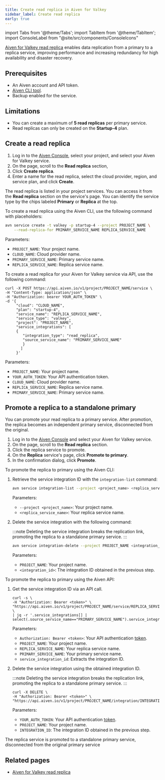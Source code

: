```yaml
---
title: Create read replica in Aiven for Valkey
sidebar_label: Create read replica
early: true
---
```


import Tabs from '@theme/Tabs';
import TabItem from '@theme/TabItem';
import ConsoleLabel from "@site/src/components/ConsoleIcons"


[Aiven for Valkey read replica](/docs/products/valkey/concepts/valkey-read-replica) enables data replication from a primary to a replica service, improving performance and increasing redundancy for high availability and disaster recovery.

## Prerequisites

- An Aiven account and API token.
- [Aiven CLI tool](https://github.com/aiven/aiven-client).
- Backup enabled for the service.

## Limitations

- You can create a maximum of **5 read replicas** per primary service.
- Read replicas can only be created on the **Startup-4** plan.

## Create a read replica

<Tabs>
<TabItem value="1" label="Aiven Console" groupId="group1" default>

1. Log in to the [Aiven Console](https://console.aiven.io/), select your project,
   and select your Aiven for Valkey service.
1. On the <ConsoleLabel name="overview"/> page, scroll to the **Read replica** section,
1. Click **Create replica**.
1. Enter a name for the read replica, select the cloud provider, region, and service
   plan, and click **Create**.

The read replica is listed in your project services. You can access it from the
**Read replica** section on the service's <ConsoleLabel name="overview"/> page. You can
identify the service type by the chips labeled **Primary** or **Replica** at the top.

</TabItem>
<TabItem value="2" label="Aiven CLI" groupId="group1">

To create a read replica using the Aiven CLI, use the following command with placeholders:

```bash
avn service create -t valkey -p startup-4 --project PROJECT_NAME \
    --read-replica-for PRIMARY_SERVICE_NAME REPLICA_SERVICE_NAME
```

Parameters:

- `PROJECT_NAME`: Your project name.
- `CLOUD_NAME`: Cloud provider name.
- `PRIMARY_SERVICE_NAME`: Primary service name.
- `REPLICA_SERVICE_NAME`: Replica service name.

</TabItem>
<TabItem value="3" label="Aiven API" groupId="group1">

To create a read replica for your Aiven for Valkey service via API, use the following
command:

```shell
curl -X POST https://api.aiven.io/v1/project/PROJECT_NAME/service \
-H "Content-Type: application/json" \
-H "Authorization: bearer YOUR_AUTH_TOKEN" \
-d '{
     "cloud": "CLOUD_NAME",
     "plan": "startup-4",
     "service_name": "REPLICA_SERVICE_NAME",
     "service_type": "valkey",
     "project": "PROJECT_NAME",
     "service_integrations": [
     {
        "integration_type": "read_replica",
        "source_service_name": "PRIMARY_SERVICE_NAME"
        }
       ]
     }'
```

Parameters:

- `PROJECT_NAME`: Your project name.
- `YOUR_AUTH_TOKEN`: Your API authentication token.
- `CLOUD_NAME`: Cloud provider name.
- `REPLICA_SERVICE_NAME`: Replica service name.
- `PRIMARY_SERVICE_NAME`: Primary service name.

</TabItem>
</Tabs>

## Promote a replica to a standalone primary

You can promote your read replica to a primary service. After promotion, the replica
becomes an independent primary service, disconnected from the original.

<Tabs>
<TabItem value="1" label="Aiven Console" groupId="group1" default>

1. Log in to the [Aiven Console](https://console.aiven.io/) and select your Aiven for
   Valkey service.
1. On the <ConsoleLabel name="overview"/> page, scroll to the **Read replica** section.
1. Click the replica service to promote.
1. On the **Replica** service's <ConsoleLabel name="overview"/> page, click
   **Promote to primary**.
1. In the confirmation dialog, click **Promote**.

</TabItem>
<TabItem value="2" label="Aiven CLI" groupId="group1">

To promote the replica to primary using the Aiven CLI:

1. Retrieve the service integration ID with the `integration-list` command:

   ```bash
   avn service integration-list --project <project_name> <replica_service_name>
   ```

   Parameters:

   - `--project <project_name>`: Your project name.
   - `<replica_service_name>`: Your replica service name.

1. Delete the service integration with the following command:

   :::note
   Deleting the service integration breaks the replication link, promoting the replica
   to a standalone primary service.
   :::

   ```bash
   avn service integration-delete --project PROJECT_NAME <integration_id>
   ```

   Parameters:

   - `PROJECT_NAME`: Your project name.
   - `<integration_id>`: The integration ID obtained in the previous step.

</TabItem>
<TabItem value="3" label="Aiven API" groupId="group1">

To promote the replica to primary using the Aiven API:

1. Get the service integration ID via an API call.

   ```shell
   curl -s \
   -H "Authorization: Bearer <token>" \
   "https://api.aiven.io/v1/project/PROJECT_NAME/service/REPLICA_SERVICE_NAME/integration" \
   | jq -r '.service_integrations[] | select(.source_service_name=="PRIMARY_SERVICE_NAME").service_integration_id'
   ```

   Parameters:

   - `Authorization: Bearer <token>`: Your API authentication
     [token](/docs/platform/concepts/authentication-tokens).
   - `PROJECT_NAME`: Your project name.
   - `REPLICA_SERVICE_NAME`: Your replica service name.
   - `PRIMARY_SERVICE_NAME`: Your primary service name.
   - `service_integration_id`: Extracts the integration ID.

1. Delete the service integration using the obtained integration ID.

   :::note
   Deleting the service integration breaks the replication link, promoting the replica
   to a standalone primary service.
   :::

   ```shell
   curl -X DELETE \
   -H "Authorization: Bearer <token>" \
   "https://api.aiven.io/v1/project/PROJECT_NAME/integration/INTEGRATION_ID"

   ```

   Parameters:

   - `YOUR_AUTH_TOKEN`: Your API authentication
     [token](/docs/platform/concepts/authentication-tokens).
   - `PROJECT_NAME`: Your project name.
   - `INTEGRATION_ID`: The integration ID obtained in the previous step.

The replica service is promoted to a standalone primary service, disconnected from the
original primary service

</TabItem>
</Tabs>

## Related pages

- [Aiven for Valkey read replica](/docs/products/valkey/concepts/read-replica)
